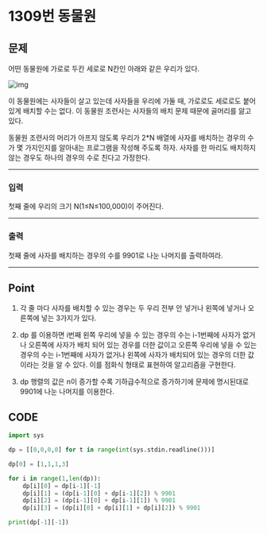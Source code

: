 # 1309번 동물원



## 문제



어떤 동물원에 가로로 두칸 세로로 N칸인 아래와 같은 우리가 있다.

![img](1309번.assets/dnfl.JPG)

이 동물원에는 사자들이 살고 있는데 사자들을 우리에 가둘 때, 가로로도 세로로도 붙어 있게 배치할 수는 없다. 이 동물원 조련사는 사자들의 배치 문제 때문에 골머리를 앓고 있다.

동물원 조련사의 머리가 아프지 않도록 우리가 2*N 배열에 사자를 배치하는 경우의 수가 몇 가지인지를 알아내는 프로그램을 작성해 주도록 하자. 사자를 한 마리도 배치하지 않는 경우도 하나의 경우의 수로 친다고 가정한다.

---

### 입력



첫째 줄에 우리의 크기 N(1≤N≤100,000)이 주어진다.

---

### 출력



첫째 줄에 사자를 배치하는 경우의 수를 9901로 나눈 나머지를 출력하여라.

---

## Point



1. 각 줄 마다 사자를 배치할 수 있는 경우는 두 우리 전부 안 넣거나 왼쪽에 넣거나 오른쪽에 넣는 3가지가 있다.

2. dp 를 이용하면 i번째 왼쪽 우리에 넣을 수 있는 경우의 수는 i-1번째에 사자가 없거나 오른쪽에 사자가 배치 되어 있는 경우를 더한 값이고 오른쪽 우리에 넣을 수 있는 경우의 수는 i-1번째에 사자가 없거나 왼쪽에 사자가 배치되어 있는 경우의 더한 값이라는 것을 알 수 있다. 이를 점화식 형태로 표현하여 알고리즘을 구현한다.

3. dp 행렬의 값은 n이 증가할 수록 기하급수적으로 증가하기에 문제에 명시된대로 9901에 나눈 나머지를 이용한다.

   

## CODE

```python
import sys

dp = [[0,0,0,0] for t in range(int(sys.stdin.readline()))]

dp[0] = [1,1,1,3]

for i in range(1,len(dp)):
    dp[i][0] = dp[i-1][-1] 
    dp[i][1] = (dp[i-1][0] + dp[i-1][2]) % 9901
    dp[i][2] = (dp[i-1][0] + dp[i-1][1]) % 9901
    dp[i][3] = (dp[i][0] + dp[i][1] + dp[i][2]) % 9901

print(dp[-1][-1])

```

